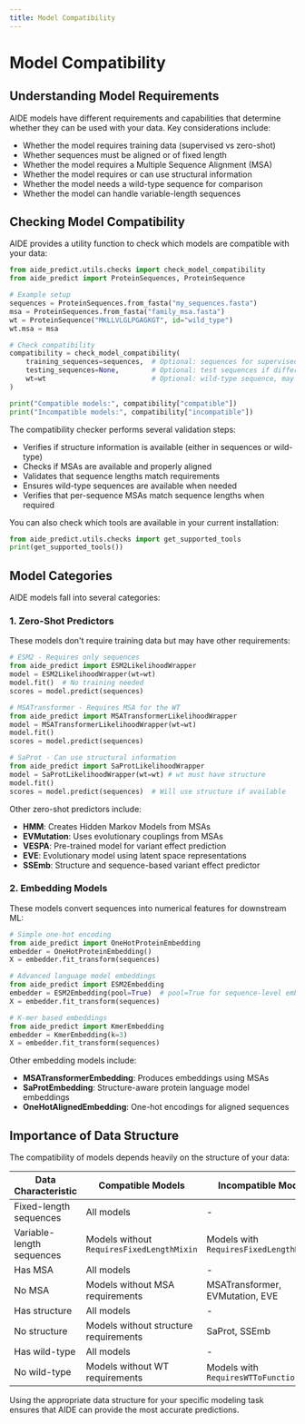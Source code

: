 ```yaml
---
title: Model Compatibility
---
```


# Model Compatibility

## Understanding Model Requirements

AIDE models have different requirements and capabilities that determine whether they can be used with your data. Key considerations include:

- Whether the model requires training data (supervised vs zero-shot)
- Whether sequences must be aligned or of fixed length
- Whether the model requires a Multiple Sequence Alignment (MSA)
- Whether the model requires or can use structural information
- Whether the model needs a wild-type sequence for comparison
- Whether the model can handle variable-length sequences

## Checking Model Compatibility

AIDE provides a utility function to check which models are compatible with your data:

```python
from aide_predict.utils.checks import check_model_compatibility
from aide_predict import ProteinSequences, ProteinSequence

# Example setup
sequences = ProteinSequences.from_fasta("my_sequences.fasta")
msa = ProteinSequences.from_fasta("family_msa.fasta")
wt = ProteinSequence("MKLLVLGLPGAGKGT", id="wild_type")
wt.msa = msa 

# Check compatibility
compatibility = check_model_compatibility(
    training_sequences=sequences,  # Optional: sequences for supervised learning
    testing_sequences=None,        # Optional: test sequences if different from training
    wt=wt                          # Optional: wild-type sequence, may have structure, MSA
)

print("Compatible models:", compatibility["compatible"])
print("Incompatible models:", compatibility["incompatible"])
```

The compatibility checker performs several validation steps:
- Verifies if structure information is available (either in sequences or wild-type)
- Checks if MSAs are available and properly aligned
- Validates that sequence lengths match requirements
- Ensures wild-type sequences are available when needed
- Verifies that per-sequence MSAs match sequence lengths when required

You can also check which tools are available in your current installation:

```python
from aide_predict.utils.checks import get_supported_tools
print(get_supported_tools())
```

## Model Categories

AIDE models fall into several categories:

### 1. Zero-Shot Predictors
These models don't require training data but may have other requirements:

```python
# ESM2 - Requires only sequences
from aide_predict import ESM2LikelihoodWrapper
model = ESM2LikelihoodWrapper(wt=wt)
model.fit()  # No training needed
scores = model.predict(sequences)

# MSATransformer - Requires MSA for the WT
from aide_predict import MSATransformerLikelihoodWrapper
model = MSATransformerLikelihoodWrapper(wt=wt) 
model.fit() 
scores = model.predict(sequences)

# SaProt - Can use structural information
from aide_predict import SaProtLikelihoodWrapper
model = SaProtLikelihoodWrapper(wt=wt) # wt must have structure
model.fit()
scores = model.predict(sequences)  # Will use structure if available
```

Other zero-shot predictors include:
- **HMM**: Creates Hidden Markov Models from MSAs
- **EVMutation**: Uses evolutionary couplings from MSAs
- **VESPA**: Pre-trained model for variant effect prediction
- **EVE**: Evolutionary model using latent space representations
- **SSEmb**: Structure and sequence-based variant effect predictor

### 2. Embedding Models
These models convert sequences into numerical features for downstream ML:

```python
# Simple one-hot encoding
from aide_predict import OneHotProteinEmbedding
embedder = OneHotProteinEmbedding()
X = embedder.fit_transform(sequences)

# Advanced language model embeddings
from aide_predict import ESM2Embedding
embedder = ESM2Embedding(pool=True)  # pool=True for sequence-level embeddings
X = embedder.fit_transform(sequences)

# K-mer based embeddings
from aide_predict import KmerEmbedding
embedder = KmerEmbedding(k=3)
X = embedder.fit_transform(sequences)
```

Other embedding models include:
- **MSATransformerEmbedding**: Produces embeddings using MSAs
- **SaProtEmbedding**: Structure-aware protein language model embeddings
- **OneHotAlignedEmbedding**: One-hot encodings for aligned sequences

## Importance of Data Structure

The compatibility of models depends heavily on the structure of your data:

| Data Characteristic | Compatible Models | Incompatible Models |
|---------------------|-------------------|---------------------|
| Fixed-length sequences | All models | - |
| Variable-length sequences | Models without `RequiresFixedLengthMixin` | Models with `RequiresFixedLengthMixin` |
| Has MSA | All models | - |
| No MSA | Models without MSA requirements | MSATransformer, EVMutation, EVE |
| Has structure | All models | - |
| No structure | Models without structure requirements | SaProt, SSEmb |
| Has wild-type | All models | - |
| No wild-type | Models without WT requirements | Models with `RequiresWTToFunctionMixin` |

Using the appropriate data structure for your specific modeling task ensures that AIDE can provide the most accurate predictions.